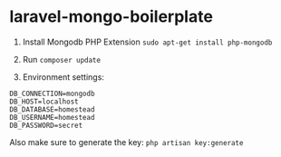 # laravel-mongo-boilerplate
1. Install Mongodb PHP Extension `sudo apt-get install php-mongodb`

2. Run `composer update`

3. Environment settings:
```
DB_CONNECTION=mongodb
DB_HOST=localhost
DB_DATABASE=homestead
DB_USERNAME=homestead
DB_PASSWORD=secret

```
Also make sure to generate the key: `php artisan key:generate`
